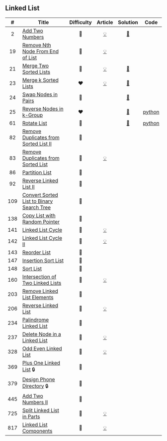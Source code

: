 
## Linked List

|#|Title|Difficulty|Article|Solution|Code|
|:---:|---|:---:|:---:|:---:|:---:|
|2|[Add Two Numbers](https://leetcode.com/problems/add-two-numbers) |🧡|[💡](https://leetcode.com/articles/add-two-numbers)|[📜](.././solutions/2.%20Add%20Two%20Numbers.md)||
|19|[Remove Nth Node From End of List](https://leetcode.com/problems/remove-nth-node-from-end-of-list) |🧡|[💡](https://leetcode.com/articles/remove-nth-node-end-list)|||
|21|[Merge Two Sorted Lists](https://leetcode.com/problems/merge-two-sorted-lists) |💚|[💡](https://leetcode.com/articles/merged-two-sorted-lists)|[📜](.././solutions/21.%20Merge%20Two%20Sorted%20Lists.md)||
|23|[Merge k Sorted Lists](https://leetcode.com/problems/merge-k-sorted-lists) |❤️|[💡](https://leetcode.com/articles/merge-k-sorted-list)|[📜](.././solutions/23.%20Merge%20k%20Sorted%20Lists.md)||
|24|[Swap Nodes in Pairs](https://leetcode.com/problems/swap-nodes-in-pairs) |🧡||[📜](.././solutions/24.%20Swap%20Nodes%20in%20Pairs.md)||
|25|[Reverse Nodes in k-Group](https://leetcode.com/problems/reverse-nodes-in-k-group) |❤️||[📜](.././solutions/25.%20Reverse%20Nodes%20in%20k-Group.md)|[python](.././python/25.%20Reverse%20Nodes%20in%20k-Group.py)|
|61|[Rotate List](https://leetcode.com/problems/rotate-list) |🧡||[📜](.././solutions/61.%20Rotate%20List.md)|[python](.././python/61.%20Rotate%20List.py)|
|82|[Remove Duplicates from Sorted List II](https://leetcode.com/problems/remove-duplicates-from-sorted-list-ii) |🧡||||
|83|[Remove Duplicates from Sorted List](https://leetcode.com/problems/remove-duplicates-from-sorted-list) |💚|[💡](https://leetcode.com/articles/remove-duplicates-sorted-list)|||
|86|[Partition List](https://leetcode.com/problems/partition-list) |🧡||||
|92|[Reverse Linked List II](https://leetcode.com/problems/reverse-linked-list-ii) |🧡||||
|109|[Convert Sorted List to Binary Search Tree](https://leetcode.com/problems/convert-sorted-list-to-binary-search-tree) |🧡||||
|138|[Copy List with Random Pointer](https://leetcode.com/problems/copy-list-with-random-pointer) |🧡||||
|141|[Linked List Cycle](https://leetcode.com/problems/linked-list-cycle) |💚|[💡](https://leetcode.com/articles/linked-list-cycle)|||
|142|[Linked List Cycle II](https://leetcode.com/problems/linked-list-cycle-ii) |🧡|[💡](https://leetcode.com/articles/linked-list-cycle-ii)|||
|143|[Reorder List](https://leetcode.com/problems/reorder-list) |🧡||||
|147|[Insertion Sort List](https://leetcode.com/problems/insertion-sort-list) |🧡||||
|148|[Sort List](https://leetcode.com/problems/sort-list) |🧡||||
|160|[Intersection of Two Linked Lists](https://leetcode.com/problems/intersection-of-two-linked-lists) |💚|[💡](https://leetcode.com/articles/intersection-two-linked-lists)|||
|203|[Remove Linked List Elements](https://leetcode.com/problems/remove-linked-list-elements) |💚||||
|206|[Reverse Linked List](https://leetcode.com/problems/reverse-linked-list) |💚|[💡](https://leetcode.com/articles/reverse-linked-list)|||
|234|[Palindrome Linked List](https://leetcode.com/problems/palindrome-linked-list) |💚||||
|237|[Delete Node in a Linked List](https://leetcode.com/problems/delete-node-in-a-linked-list) |💚|[💡](https://leetcode.com/articles/delete-node-linked-list)|||
|328|[Odd Even Linked List](https://leetcode.com/problems/odd-even-linked-list) |🧡|[💡](https://leetcode.com/articles/odd-even-linked-list)|||
|369|[Plus One Linked List](https://leetcode.com/problems/plus-one-linked-list) 🔒|🧡||||
|379|[Design Phone Directory](https://leetcode.com/problems/design-phone-directory) 🔒|🧡||||
|445|[Add Two Numbers II](https://leetcode.com/problems/add-two-numbers-ii) |🧡||||
|725|[Split Linked List in Parts](https://leetcode.com/problems/split-linked-list-in-parts) |🧡|[💡](https://leetcode.com/articles/split-linked-list-in-parts)|||
|817|[Linked List Components](https://leetcode.com/problems/linked-list-components) |🧡|[💡](https://leetcode.com/articles/linked-list-components)|||
